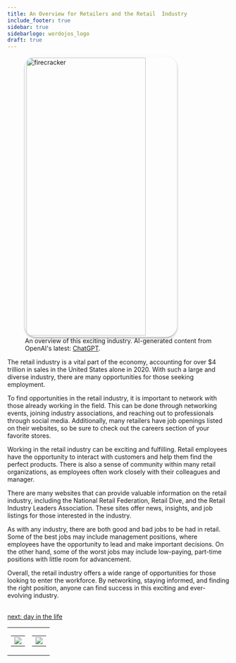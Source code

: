 ```yaml
---
title: An Overview for Retailers and the Retail  Industry
include_footer: true
sidebar: true
sidebarlogo: wordojos_logo
draft: true
---
```

<figure>
    <img src='/uploads/small/retailers.jpg' style="width: 80%;height: 630px;padding: 3px; box-shadow: 0 3px 5px rgba(0,0,0,.3);border-radius: 25px;overflow: hidden;border: none;" align="middle"; alt='firecracker';/>
    <figcaption>An overview of this exciting industry. AI-generated content from OpenAI's latest: <a href="https://openai.com/blog/chatgpt/" >ChatGPT</a>.</figcaption>
</figure>
<p>
The retail industry is a vital part of the economy, accounting for over $4 trillion in sales in the United States alone in 2020. With such a large and diverse industry, there are many opportunities for those seeking employment.

To find opportunities in the retail industry, it is important to network with those already working in the field. This can be done through networking events, joining industry associations, and reaching out to professionals through social media. Additionally, many retailers have job openings listed on their websites, so be sure to check out the careers section of your favorite stores.

Working in the retail industry can be exciting and fulfilling. Retail employees have the opportunity to interact with customers and help them find the perfect products. There is also a sense of community within many retail organizations, as employees often work closely with their colleagues and manager.

There are many websites that can provide valuable information on the retail industry, including the National Retail Federation, Retail Dive, and the Retail Industry Leaders Association. These sites offer news, insights, and job listings for those interested in the industry.

As with any industry, there are both good and bad jobs to be had in retail. Some of the best jobs may include management positions, where employees have the opportunity to lead and make important decisions. On the other hand, some of the worst jobs may include low-paying, part-time positions with little room for advancement.

Overall, the retail industry offers a wide range of opportunities for those looking to enter the workforce. By networking, staying informed, and finding the right position, anyone can find success in this exciting and ever-evolving industry.

<br>
<a href="https://workdojos.com/retailers/day-in-the-life">next: day in the life</a>
</p>
<table border="0" cellpadding="0" cellspacing="0" width="600" id="templateColumns">
    <tr>
        <td align="center" valign="top" width="50%" class="templateColumnContainer">
            <table border="0" cellpadding="10" cellspacing="0" height="100%" width="100px">
                <tr>
                    <td class="leftColumnContent">
                      <a href="https://retailers.workdojos.com">
                        <img src="/uploads/d.svg" class="columnImage" />
                    </td>
                </tr>
            </table>
        </td>
        <td align="center" valign="top" width="50%" class="templateColumnContainer">
            <table border="0" cellpadding="10" cellspacing="0" height="100%" width="100px">
                <tr>
                    <td class="rightColumnContent">
                      <a href="https://videogamers.workdojos.com">
                        <img src="/uploads/randomdojo.svg" class="columnImage" />
                    </td>
            </table>
        </td>
    </tr>
</table>